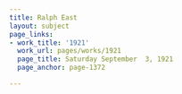 ```yaml
---
title: Ralph East
layout: subject
page_links:
- work_title: '1921'
  work_url: pages/works/1921
  page_title: Saturday September  3, 1921
  page_anchor: page-1372

---
```


